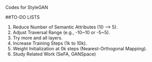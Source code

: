 Codes for StyleGAN


##TO-DO LISTS

1. Reduce Number of Semantic Attributes (10 --> 5).
2. Adjust Traversal Range (e.g., -10~10 or -5~5).
3. Try more and all layers.
4. Increase Training Steps (1k to 10k).
5. Weight Initialization at 0k steps (Nearest-Orthogonal Mapping).
6. Study Related Work (SeFA, GANSpace)
